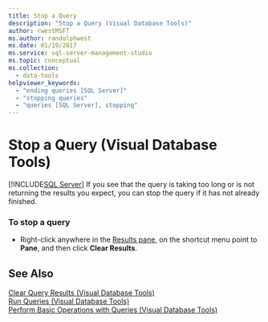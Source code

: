 ```yaml
---
title: Stop a Query
description: "Stop a Query (Visual Database Tools)"
author: rwestMSFT
ms.author: randolphwest
ms.date: 01/19/2017
ms.service: sql-server-management-studio
ms.topic: conceptual
ms.collection:
  - data-tools
helpviewer_keywords:
  - "ending queries [SQL Server]"
  - "stopping queries"
  - "queries [SQL Server], stopping"
---
```

# Stop a Query (Visual Database Tools)
[!INCLUDE[SQL Server](../includes/applies-to-version/sqlserver.md)]
If you see that the query is taking too long or is not returning the results you expect, you can stop the query if it has not already finished.  
  
### To stop a query  
  
-   Right-click anywhere in the [Results pane](results-pane-visual-database-tools.md), on the shortcut menu point to **Pane**, and then click **Clear Results**.  
  
## See Also  
[Clear Query Results &#40;Visual Database Tools&#41;](clear-query-results-visual-database-tools.md)  
[Run Queries &#40;Visual Database Tools&#41;](run-queries-visual-database-tools.md)  
[Perform Basic Operations with Queries &#40;Visual Database Tools&#41;](perform-basic-operations-with-queries-visual-database-tools.md)  
  
